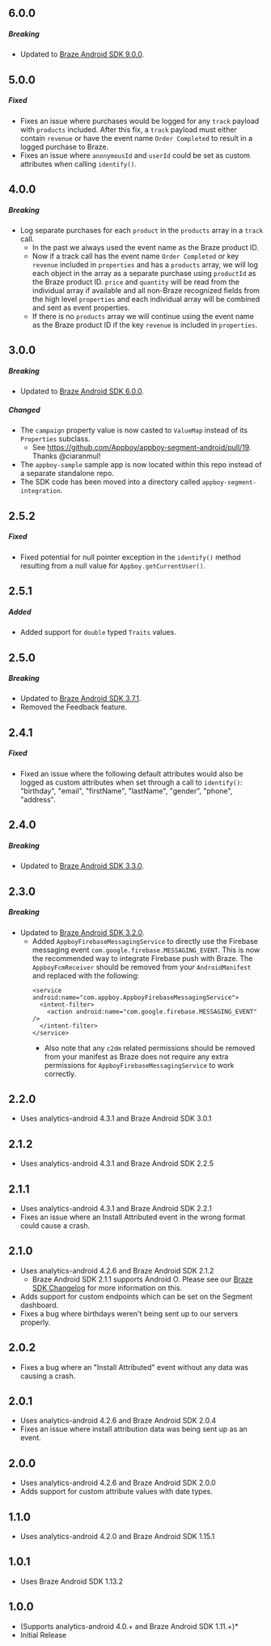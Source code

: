 ## 6.0.0

##### Breaking
- Updated to [Braze Android SDK 9.0.0](https://github.com/Appboy/appboy-android-sdk/blob/master/CHANGELOG.md#900).

## 5.0.0

##### Fixed
- Fixes an issue where purchases would be logged for any `track` payload with `products` included. After this fix, a `track` payload must either contain `revenue` or have the event name `Order Completed` to result in a logged purchase to Braze.
- Fixes an issue where `anonymousId` and `userId` could be set as custom attributes when calling `identify()`.

## 4.0.0

##### Breaking
- Log separate purchases for each `product` in the `products` array in a `track` call.
  - In the past we always used the event name as the Braze product ID.
  - Now if a track call has the event name `Order Completed` or key `revenue` included in `properties` and has a `products` array, we will log each object in the array as a separate purchase using `productId` as the Braze product ID. `price` and `quantity` will be read from the individual array if available and all non-Braze recognized fields from the high level `properties` and each individual array will be combined and sent as event properties.
  - If there is no `products` array we will continue using the event name as the Braze product ID if the key `revenue` is included in `properties`.

## 3.0.0

##### Breaking
- Updated to [Braze Android SDK 6.0.0](https://github.com/Appboy/appboy-android-sdk/blob/master/CHANGELOG.md#600).

##### Changed
- The `campaign` property value is now casted to `ValueMap` instead of its `Properties` subclass.
  - See https://github.com/Appboy/appboy-segment-android/pull/19. Thanks @ciaranmul!
- The `appboy-sample` sample app is now located within this repo instead of a separate standalone repo.
- The SDK code has been moved into a directory called `appboy-segment-integration`.

## 2.5.2

##### Fixed
- Fixed potential for null pointer exception in the `identify()` method resulting from a null value for `Appboy.getCurrentUser()`.

## 2.5.1

##### Added
- Added support for `double` typed `Traits` values.

## 2.5.0

##### Breaking
- Updated to [Braze Android SDK 3.7.1](https://github.com/Appboy/appboy-android-sdk/blob/master/CHANGELOG.md#371).
- Removed the Feedback feature.

## 2.4.1

##### Fixed
- Fixed an issue where the following default attributes would also be logged as custom attributes when set through a call to `identify()`: "birthday", "email", "firstName", "lastName", "gender", "phone", "address".

## 2.4.0

##### Breaking
- Updated to [Braze Android SDK 3.3.0](https://github.com/Appboy/appboy-android-sdk/blob/master/CHANGELOG.md#330).

## 2.3.0

##### Breaking
- Updated to [Braze Android SDK 3.2.0](https://github.com/Appboy/appboy-android-sdk/blob/master/CHANGELOG.md#321).
  - Added `AppboyFirebaseMessagingService` to directly use the Firebase messaging event `com.google.firebase.MESSAGING_EVENT`. This is now the recommended way to integrate Firebase push with Braze. The `AppboyFcmReceiver` should be removed from your `AndroidManifest` and replaced with the following:
    ```
    <service android:name="com.appboy.AppboyFirebaseMessagingService">
      <intent-filter>
        <action android:name="com.google.firebase.MESSAGING_EVENT" />
      </intent-filter>
    </service>
    ```
    - Also note that any `c2dm` related permissions should be removed from your manifest as Braze does not require any extra permissions for `AppboyFirebaseMessagingService` to work correctly.

## 2.2.0
* Uses analytics-android 4.3.1 and Braze Android SDK 3.0.1

## 2.1.2
* Uses analytics-android 4.3.1 and Braze Android SDK 2.2.5

## 2.1.1
* Uses analytics-android 4.3.1 and Braze Android SDK 2.2.1
* Fixes an issue where an Install Attributed event in the wrong format could cause a crash.

## 2.1.0
* Uses analytics-android 4.2.6 and Braze Android SDK 2.1.2
  * Braze Android SDK 2.1.1 supports Android O. Please see our [Braze SDK Changelog](https://github.com/Appboy/appboy-android-sdk/blob/master/CHANGELOG.md#added-1) for more information on this.
* Adds support for custom endpoints which can be set on the Segment dashboard.
* Fixes a bug where birthdays weren't being sent up to our servers properly.

## 2.0.2
* Fixes a bug where an "Install Attributed" event without any data was causing a crash.

## 2.0.1
* Uses analytics-android 4.2.6 and Braze Android SDK 2.0.4
* Fixes an issue where install attribution data was being sent up as an event.

## 2.0.0
* Uses analytics-android 4.2.6 and Braze Android SDK 2.0.0
* Adds support for custom attribute values with date types.

## 1.1.0
* Uses analytics-android 4.2.0 and Braze Android SDK 1.15.1

## 1.0.1
* Uses Braze Android SDK 1.13.2

## 1.0.0
*  (Supports analytics-android 4.0.+ and Braze Android SDK 1.11.+)*
*  Initial Release

